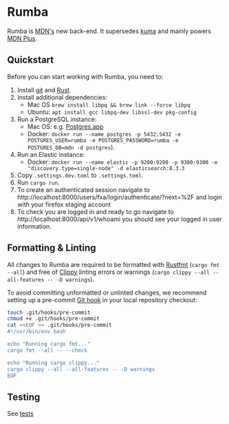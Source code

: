 # Rumba

Rumba is [MDN's](https://developer.mozilla.org) new back-end. It supersedes [kuma](https://github.com/mdn/kuma) and
mainly powers [MDN Plus](https://developer.mozilla.org/en-US/plus).

## Quickstart

Before you can start working with Rumba, you need to:

1. Install [git](https://git-scm.com/) and [Rust](https://www.rust-lang.org/).
2. Install additional dependencies:
   - Mac OS `brew install libpq && brew link --force libpq`
   - Ubuntu: `apt install gcc libpq-dev libssl-dev pkg-config`
3. Run a PostgreSQL instance:
   - Mac OS: e.g. [Postgres.app](https://postgresapp.com/)
   - Docker: `docker run --name postgres -p 5432:5432 -e POSTGRES_USER=rumba -e POSTGRES_PASSWORD=rumba -e POSTGRES_DB=mdn -d postgres`).
4. Run an Elastic instance:
   - Docker: `docker run --name elastic -p 9200:9200 -p 9300:9300 -e "discovery.type=single-node" -d elasticsearch:8.3.3`
5. Copy `.settings.dev.toml` to `.settings.toml`.
6. Run `cargo run`.
7. To create an authenticated session navigate to http://localhost:8000/users/fxa/login/authenticate/?next=%2F and login with your firefox staging account
8. To check you are logged in and ready to go navigate to http://localhost:8000/api/v1/whoami you should see your logged in user information.

## Formatting & Linting

All changes to Rumba are required to be formatted with [Rustfmt](https://doc.rust-lang.org/stable/clippy/index.html) (`cargo fmt --all`) and free of [Clippy](https://doc.rust-lang.org/stable/clippy/index.html) linting errors or warnings (`cargo clippy --all --all-features -- -D warnings`).

To avoid committing unformatted or unlinted changes, we recommend setting up a pre-commit [Git hook](https://git-scm.com/book/en/v2/Customizing-Git-Git-Hooks) in your local repository checkout:

```sh
touch .git/hooks/pre-commit
chmod +x .git/hooks/pre-commit
cat <<EOF >> .git/hooks/pre-commit
#!/usr/bin/env bash

echo "Running cargo fmt..."
cargo fmt --all -- --check

echo "Running cargo clippy..."
cargo clippy --all --all-features -- -D warnings
EOF
```

## Testing

See [tests](./tests/)
